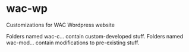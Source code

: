 # wac-wp
Customizations for WAC Wordpress website

Folders named wac-c... contain custom-developed stuff.
Folders named wac-mod... contain modifications to pre-existing stuff.

